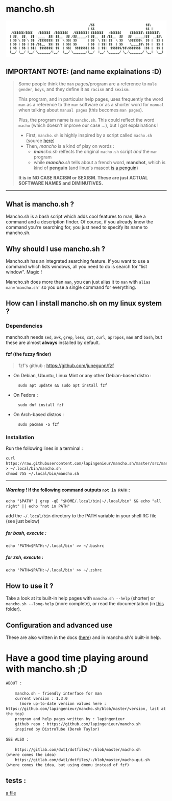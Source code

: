 # mancho.sh

![mancho.sh-logo2](mancho_logo2.png)

## IMPORTANT NOTE: (and name explainations :D)

> Some people think the `man` pages/program are a reference to `male gender`, `boys`, and they define it as `racism` and `sexism`.
> 
> This program, and in particular help pages, uses frequently the word `man` as a reference to the `man` software or as a shorter word for `manual` when talking about `manual pages` (this becomes `man pages`).
> 
> Plus, the program name is `mancho.sh`. This could reflect the word `macho` (which doesn't improve our case ...), but I got explainations !
> * First, `mancho.sh` is highly inspired by a script called `macho.sh` (source [here](https://gitlab.com/dwt1/dotfiles/-/blob/master/macho.sh))
> * Then, *mancho* is a kind of play on words :
>   * ***man**cho.sh* relfects the original `macho.sh` script _and_ the `man` program
>   * while ***mancho**.sh* tells about a french word, **manchot**, which is kind of **penguin** (and linux's mascot [is a penguin](https://en.wikipedia.org/wiki/Tux_(mascot)))
> 
> **It is in NO CASE RACISM or SEXISM. These are just ACTUAL SOFTWARE NAMES and DIMINUTIVES.**

---

## What is mancho.sh ?

Mancho.sh is a bash script which adds cool features to man, like a command and a description finder. Of course, if you already know the command you're searching for, you just need to specify its name to mancho.sh.

## Why should I use mancho.sh ?

Mancho.sh has an integrated searching feature. If you want to use a command which lists windows, all you need to do is search for "list window". Magic !

Mancho.sh does more than `man`, you can just alias it to `man` with `alias man='mancho.sh'` so you use a single command for everything.

## How can I install mancho.sh on my linux system ?

### Dependencies

mancho.sh needs `sed`, `awk`, `grep`, `less`, `cat`, `curl`, `apropos`, `man` and `bash`, but these are almost **always** installed by default.

#### fzf (the fuzzy finder)

> fzf's github : https://github.com/junegunn/fzf

* On Debian, Ubuntu, Linux Mint or any other Debian-based distro :

        sudo apt update && sudo apt install fzf

* On Fedora :

        sudo dnf install fzf

* On Arch-based distros :

        sudo pacman -S fzf

### Installation

Run the following lines in a terminal :

	curl https://raw.githubusercontent.com/lapingenieur/mancho.sh/master/src/mancho.sh > ~/.local/bin/mancho.sh
	chmod 755 ~/.local/bin/mancho.sh

---

#### _Warning_ ! If the following command outputs `not in PATH` :

	echo "$PATH" | grep -qE "$HOME/.local/bin|~/.local/bin" && echo "all right" || echo "not in PATH"

add the `~/.local/bin` directory to the PATH variable in your shell RC file (see just below)

##### for bash, execute :

	echo 'PATH=$PATH:~/.local/bin' >> ~/.bashrc

##### for zsh, execute :

	echo 'PATH=$PATH:~/.local/bin' >> ~/.zshrc

## How to use it ?

Take a look at its built-in help page**s** with `mancho.sh --help` (shorter) or `mancho.sh --long-help` (more complete), or read the documentation (in [this](https://github.com/lapingenieur/mancho.sh/tree/master/docs) folder).

## Configuration and advanced use

These are also written in the docs ([here](https://github.com/lapingenieur/mancho.sh/tree/master/docs)) and in mancho.sh's built-in help.

# Have a good time playing around with mancho.sh ;D

    ABOUT :

        mancho.sh - friendly interface for man
        current version : 1.3.0
	      (more up-to-date version values here : https://github.com/lapingenieur/mancho.sh/blob/master/version, last at the top)
        program and help pages written by : lapingenieur
        github repo : https://github.com/lapingenieur/mancho.sh
        inspired by DistroTube (Derek Taylor)

    SEE ALSO :

        https://gitlab.com/dwt1/dotfiles/-/blob/master/macho.sh                      (where comes the idea)
        https://gitlab.com/dwt1/dotfiles/-/blob/master/macho-gui.sh                  (where comes the idea, but using dmenu instead of fzf)


## tests :

[a file](./docs/long-help.md)
